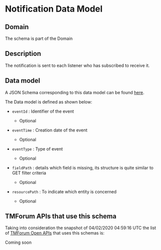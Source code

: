 # Notification Data Model

## Domain

The  schema is part of the  Domain

## Description

The notification is sent to each listener who has subscribed to receive it.

## Data model

A JSON Schema corresponding to this data model can be found
[here](https://github.com/tmforum-rand/schemas/blob/candidates/Common/Notification.schema.json).

The Data model is defined as shown below:

- `eventId` : Identifier of the event

  - Optional


- `eventTime` : Creation date of the event

  - Optional


- `eventType` : Type of event

  - Optional


- `fieldPath` : details which field is missing, its structure is quite similar to GET filter criteria

  - Optional


- `resourcePath` : To indicate which entity is concerned

  - Optional






## TMForum APIs that use this schema

Taking into consideration the snapshot of 04/02/2020 04:59:16 UTC the list of [TMForum Open APIs](https://www.tmforum.org/open-apis/) that uses this schemas is:

Coming soon